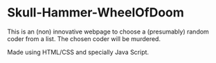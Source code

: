 # Skull-Hammer-WheelOfDoom


This is an (non) innovative webpage to choose a (presumably) random coder from a list. The chosen coder will be murdered. 

Made using HTML/CSS and specially Java Script.
